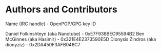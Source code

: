 Authors and Contributors
========================

Name (IRC handle) - OpenPGP/GPG key ID

Daniel Folkinshteyn (aka Nanotube) - 0xE7F938BEC95594B2
Ben McGinnes (aka Hasimir) - 0x321E4E2373590E5D
Dionysis Zindros (aka dionyziz) - 0x2DA450F3AFB046C7
